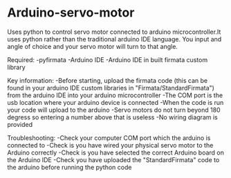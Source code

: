 # Arduino-servo-motor
Uses python to control servo motor connected to arduino microcontroller.It uses python rather than the traditional arduino IDE language. You input and angle of choice and your servo motor will turn to that angle.

Required:
-pyfirmata
-Arduino IDE 
-Arduino IDE in built firmata custom library

Key information:
-Before starting, upload the firmata code (this can be found in your arduino IDE custom libraries in "Firmata/StandardFirmata") from the arduino IDE into your arduino microcontroller
-The COM port is the usb location where your arduino device is connected
-When the code is run your code will upload to the arduino 
-Servo motors do not turn beyond 180 degress so entering a number above that is useless
-No wiring diagram is provided

Troubleshooting:
-Check your computer COM port which the arduino is connected to
-Check is you have wired your physical servo motor to the Arduino correctly
-Check is you have selected the correct Arduino board on the Arduino IDE
-Check you have uploaded the "StandardFirmata" code to the arduino before running the python code

